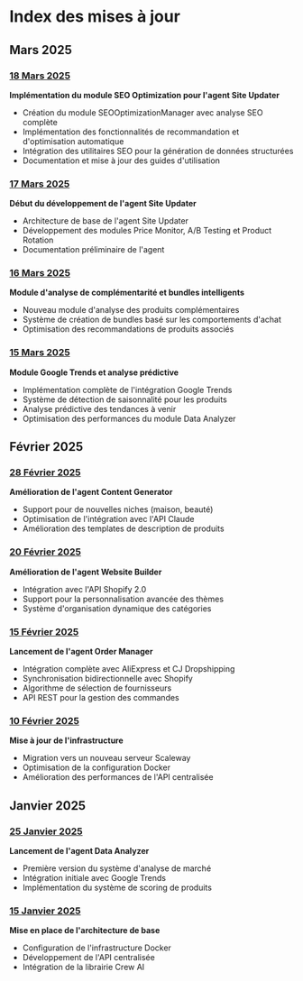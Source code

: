 # Index des mises à jour

## Mars 2025

### [18 Mars 2025](2025-03-18.md)
**Implémentation du module SEO Optimization pour l'agent Site Updater**
- Création du module SEOOptimizationManager avec analyse SEO complète
- Implémentation des fonctionnalités de recommandation et d'optimisation automatique
- Intégration des utilitaires SEO pour la génération de données structurées
- Documentation et mise à jour des guides d'utilisation

### [17 Mars 2025](2025-03-17.md) 
**Début du développement de l'agent Site Updater**
- Architecture de base de l'agent Site Updater
- Développement des modules Price Monitor, A/B Testing et Product Rotation
- Documentation préliminaire de l'agent

### [16 Mars 2025](2025-03-16.md)
**Module d'analyse de complémentarité et bundles intelligents**
- Nouveau module d'analyse des produits complémentaires
- Système de création de bundles basé sur les comportements d'achat
- Optimisation des recommandations de produits associés

### [15 Mars 2025](2025-03-15.md)
**Module Google Trends et analyse prédictive**
- Implémentation complète de l'intégration Google Trends
- Système de détection de saisonnalité pour les produits
- Analyse prédictive des tendances à venir
- Optimisation des performances du module Data Analyzer

## Février 2025

### [28 Février 2025](2025-02-28.md)
**Amélioration de l'agent Content Generator**
- Support pour de nouvelles niches (maison, beauté)
- Optimisation de l'intégration avec l'API Claude
- Amélioration des templates de description de produits

### [20 Février 2025](2025-02-20.md)
**Amélioration de l'agent Website Builder**
- Intégration avec l'API Shopify 2.0
- Support pour la personnalisation avancée des thèmes
- Système d'organisation dynamique des catégories

### [15 Février 2025](2025-02-15.md)
**Lancement de l'agent Order Manager**
- Intégration complète avec AliExpress et CJ Dropshipping
- Synchronisation bidirectionnelle avec Shopify
- Algorithme de sélection de fournisseurs
- API REST pour la gestion des commandes

### [10 Février 2025](2025-02-10.md)
**Mise à jour de l'infrastructure**
- Migration vers un nouveau serveur Scaleway
- Optimisation de la configuration Docker
- Amélioration des performances de l'API centralisée

## Janvier 2025

### [25 Janvier 2025](2025-01-25.md)
**Lancement de l'agent Data Analyzer**
- Première version du système d'analyse de marché
- Intégration initiale avec Google Trends
- Implémentation du système de scoring de produits

### [15 Janvier 2025](2025-01-15.md)
**Mise en place de l'architecture de base**
- Configuration de l'infrastructure Docker
- Développement de l'API centralisée
- Intégration de la librairie Crew AI
